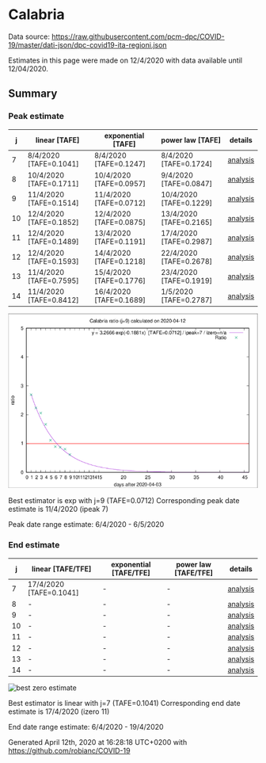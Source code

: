 # Calabria


Data source: https://raw.githubusercontent.com/pcm-dpc/COVID-19/master/dati-json/dpc-covid19-ita-regioni.json

Estimates in this page were made on 12/4/2020 with data available until 12/04/2020.


## Summary 

### Peak estimate 
|j|linear [TAFE]|exponential [TAFE]|power law [TAFE]|details|
|---|----|-----------|---------|-------|
|7|8/4/2020 [TAFE=0.1041]|8/4/2020 [TAFE=0.1247]|8/4/2020 [TAFE=0.1724]|[analysis](COVID-19_calabria_j7_2020-04-12.md)|
|8|10/4/2020 [TAFE=0.1711]|10/4/2020 [TAFE=0.0957]|9/4/2020 [TAFE=0.0847]|[analysis](COVID-19_calabria_j8_2020-04-12.md)|
|9|11/4/2020 [TAFE=0.1514]|11/4/2020 [TAFE=0.0712]|10/4/2020 [TAFE=0.1229]|[analysis](COVID-19_calabria_j9_2020-04-12.md)|
|10|12/4/2020 [TAFE=0.1852]|12/4/2020 [TAFE=0.0875]|13/4/2020 [TAFE=0.2165]|[analysis](COVID-19_calabria_j10_2020-04-12.md)|
|11|12/4/2020 [TAFE=0.1489]|13/4/2020 [TAFE=0.1191]|17/4/2020 [TAFE=0.2987]|[analysis](COVID-19_calabria_j11_2020-04-12.md)|
|12|12/4/2020 [TAFE=0.1593]|14/4/2020 [TAFE=0.1218]|22/4/2020 [TAFE=0.2678]|[analysis](COVID-19_calabria_j12_2020-04-12.md)|
|13|11/4/2020 [TAFE=0.7595]|15/4/2020 [TAFE=0.1776]|23/4/2020 [TAFE=0.1919]|[analysis](COVID-19_calabria_j13_2020-04-12.md)|
|14|11/4/2020 [TAFE=0.8412]|16/4/2020 [TAFE=0.1689]|1/5/2020 [TAFE=0.2787]|[analysis](COVID-19_calabria_j14_2020-04-12.md)|

![best peak estimate](COVID-19_calabria_j9_2020-04-12.png)

Best estimator is exp with j=9 (TAFE=0.0712)
Corresponding peak date estimate is 11/4/2020 (ipeak 7)


Peak date range estimate: 6/4/2020 - 6/5/2020

### End estimate 
|j|linear [TAFE/TFE]|exponential [TAFE/TFE]|power law [TAFE/TFE]|details|
|---|----|-----------|---------|-------|
|7|17/4/2020 [TAFE=0.1041]|-|-|[analysis](COVID-19_calabria_j7_2020-04-12.md)|
|8|-|-|-|[analysis](COVID-19_calabria_j8_2020-04-12.md)|
|9|-|-|-|[analysis](COVID-19_calabria_j9_2020-04-12.md)|
|10|-|-|-|[analysis](COVID-19_calabria_j10_2020-04-12.md)|
|11|-|-|-|[analysis](COVID-19_calabria_j11_2020-04-12.md)|
|12|-|-|-|[analysis](COVID-19_calabria_j12_2020-04-12.md)|
|13|-|-|-|[analysis](COVID-19_calabria_j13_2020-04-12.md)|
|14|-|-|-|[analysis](COVID-19_calabria_j14_2020-04-12.md)|

![best zero estimate](COVID-19_calabria_j7_2020-04-12.png)

Best estimator is linear with j=7 (TAFE=0.1041)
Corresponding end date estimate is 17/4/2020 (izero 11)


End date range estimate: 6/4/2020 - 19/4/2020

Generated April 12th, 2020 at 16:28:18 UTC+0200 with https://github.com/robianc/COVID-19
